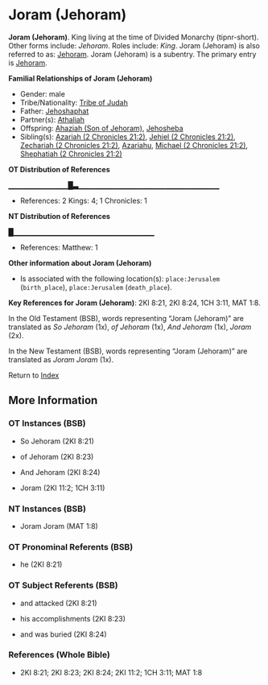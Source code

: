 # Joram (Jehoram)
**Joram (Jehoram)**. 
King living at the time of Divided Monarchy (tipnr-short). 
Other forms include: 
*Jehoram*. 
Roles include: 
_King_. 
Joram (Jehoram) is also referred to as: 
[Jehoram](Jehoram.md). 
Joram (Jehoram) is a subentry. The primary entry is 
[Jehoram](Jehoram.md). 




**Familial Relationships of Joram (Jehoram)**


* Gender: male
* Tribe/Nationality: [Tribe of Judah](../../../groups/md/acai/Judah.md)
* Father: [Jehoshaphat](Jehoshaphat.3.md)
* Partner(s): [Athaliah](Athaliah.md)
* Offspring: [Ahaziah (Son of Jehoram)](Ahaziah.2.md), [Jehosheba](Jehosheba.md)
* Sibling(s): [Azariah (2 Chronicles 21:2)](Azariah.12.md), [Jehiel (2 Chronicles 21:2)](Jehiel.4.md), [Zechariah (2 Chronicles 21:2)](Zechariah.11.md), [Azariahu](Azariahu.md), [Michael (2 Chronicles 21:2)](Michael.9.md), [Shephatiah (2 Chronicles 21:2)](Shephatiah.5.md)


**OT Distribution of References**

▁▁▁▁▁▁▁▁▁▁▁█▃▁▁▁▁▁▁▁▁▁▁▁▁▁▁▁▁▁▁▁▁▁▁▁▁▁▁
* References: 2 Kings: 4; 1 Chronicles: 1

**NT Distribution of References**

█▁▁▁▁▁▁▁▁▁▁▁▁▁▁▁▁▁▁▁▁▁▁▁▁▁▁
* References: Matthew: 1





**Other information about Joram (Jehoram)**


* Is associated with the following location(s): 
`place:Jerusalem` (`birth_place`), `place:Jerusalem` (`death_place`). 


**Key References for Joram (Jehoram)**: 
2KI 8:21, 2KI 8:24, 1CH 3:11, MAT 1:8. 


In the Old Testament (BSB), words representing “Joram (Jehoram)” are translated as 
*So Jehoram* (1x), *of Jehoram* (1x), *And Jehoram* (1x), *Joram* (2x). 


In the New Testament (BSB), words representing “Joram (Jehoram)” are translated as 
*Joram Joram* (1x). 


Return to [Index](00-Index.md)

## More Information

### OT Instances (BSB)

* So Jehoram (2KI 8:21)

* of Jehoram (2KI 8:23)

* And Jehoram (2KI 8:24)

* Joram (2KI 11:2; 1CH 3:11)



### NT Instances (BSB)

* Joram Joram (MAT 1:8)



### OT Pronominal Referents (BSB)

* he (2KI 8:21)



### OT Subject Referents (BSB)

* and attacked (2KI 8:21)

* his accomplishments (2KI 8:23)

* and was buried (2KI 8:24)



### References (Whole Bible)

* 2KI 8:21; 2KI 8:23; 2KI 8:24; 2KI 11:2; 1CH 3:11; MAT 1:8



